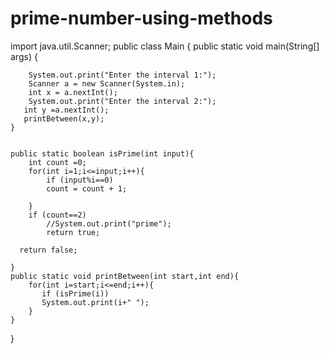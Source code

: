 # prime-number-using-methods
import java.util.Scanner;
public class Main
{
	public static void main(String[] args) {
	    
		System.out.print("Enter the interval 1:");
		Scanner a = new Scanner(System.in);
		int x = a.nextInt();
		System.out.print("Enter the interval 2:");
	   int y =a.nextInt();
	   printBetween(x,y);
	}
		
		
    public static boolean isPrime(int input){
        int count =0;
		for(int i=1;i<=input;i++){
		    if (input%i==0)
		    count = count + 1;
		    
		}
		if (count==2)
		    //System.out.print("prime");
		    return true;
	
	  return false;
	  
	}
	public static void printBetween(int start,int end){
	    for(int i=start;i<=end;i++){
	       if (isPrime(i))
	       System.out.print(i+" ");
	    }
	}
}
